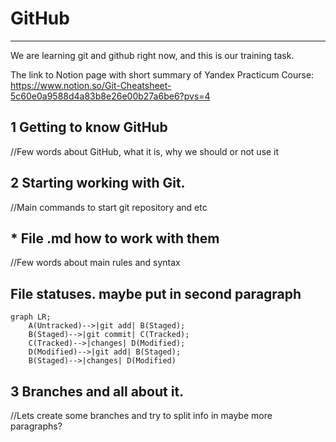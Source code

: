 # GitHub
---
We are learning git and github right now, and this is our training task.

The link to Notion page with short summary of Yandex Practicum Course: https://www.notion.so/Git-Cheatsheet-5c60e0a9588d4a83b8e26e00b27a6be6?pvs=4

## 1 Getting to know GitHub

//Few words about GitHub, what it is, why we should or not use it 

## 2 Starting working with Git.

//Main commands to start git repository and etc

## * File .md how to work with them

//Few words about main rules and syntax

## File statuses. maybe put in second paragraph
```mermaid
graph LR;
    A(Untracked)-->|git add| B(Staged);
    B(Staged)-->|git commit| C(Tracked);
    C(Tracked)-->|changes| D(Modified);
    D(Modified)-->|git add| B(Staged);
    B(Staged)-->|changes| D(Modified)
```

## 3 Branches and all about it.

//Lets create some branches and try to split info in maybe more paragraphs?
